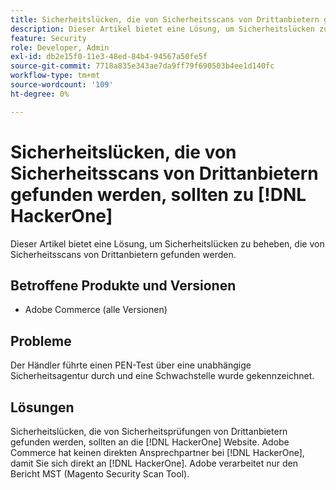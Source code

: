 ```yaml
---
title: Sicherheitslücken, die von Sicherheitsscans von Drittanbietern gefunden werden, sollten zu [!DNL HackerOne]
description: Dieser Artikel bietet eine Lösung, um Sicherheitslücken zu beheben, die von Sicherheitsscans von Drittanbietern gefunden werden.
feature: Security
role: Developer, Admin
exl-id: db2e15f0-11e3-48ed-84b4-94567a50fe5f
source-git-commit: 7718a835e343ae7da9ff79f690503b4ee1d140fc
workflow-type: tm+mt
source-wordcount: '109'
ht-degree: 0%

---
```


# Sicherheitslücken, die von Sicherheitsscans von Drittanbietern gefunden werden, sollten zu [!DNL HackerOne]

Dieser Artikel bietet eine Lösung, um Sicherheitslücken zu beheben, die von Sicherheitsscans von Drittanbietern gefunden werden.

## Betroffene Produkte und Versionen

* Adobe Commerce (alle Versionen)

## Probleme

Der Händler führte einen PEN-Test über eine unabhängige Sicherheitsagentur durch und eine Schwachstelle wurde gekennzeichnet.

## Lösungen

Sicherheitslücken, die von Sicherheitsprüfungen von Drittanbietern gefunden werden, sollten an die [!DNL HackerOne] Website. Adobe Commerce hat keinen direkten Ansprechpartner bei [!DNL HackerOne], damit Sie sich direkt an [!DNL HackerOne]. Adobe verarbeitet nur den Bericht MST (Magento Security Scan Tool).
